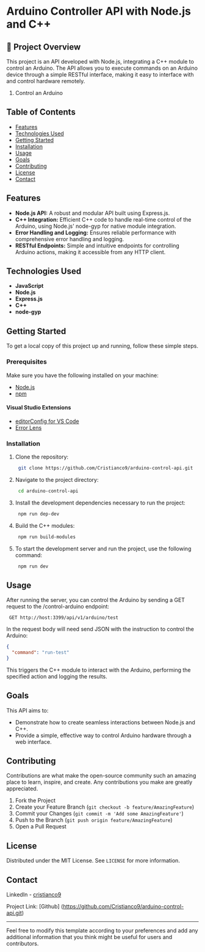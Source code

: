 # Arduino Controller API with Node.js and C++

## 🚀 Project Overview
This project is an API developed with Node.js, integrating a C++ module to
control an Arduino. The API allows you to execute commands on an Arduino device
through a simple RESTful interface, making it easy to interface with and control
hardware remotely.

1. Control an Arduino

## Table of Contents

- [Features](#features)
- [Technologies Used](#technologies-used)
- [Getting Started](#getting-started)
- [Installation](#installation)
- [Usage](#usage)
- [Goals](#Goals)
- [Contributing](#contributing)
- [License](#license)
- [Contact](#contact)

## Features

- **Node.js API:** A robust and modular API built using Express.js.
- **C++ Integration:** Efficient C++ code to handle real-time control of the Arduino, using Node.js' node-gyp for native module integration.
- **Error Handling and Logging:** Ensures reliable performance with comprehensive error handling and logging.
- **RESTful Endpoints:** Simple and intuitive endpoints for controlling Arduino actions, making it accessible from any HTTP client.

## Technologies Used

- **JavaScript**
- **Node.js**
- **Express.js**
- **C++**
- **node-gyp**

## Getting Started

To get a local copy of this project up and running, follow these simple steps.

### Prerequisites

Make sure you have the following installed on your machine:

- [Node.js](https://nodejs.org/en/)
- [npm](https://www.npmjs.com/)

#### Visual Studio Extensions
- [editorConfig for VS Code](https://marketplace.visualstudio.com/items?itemName=EditorConfig.EditorConfig)
- [Error Lens](https://marketplace.visualstudio.com/items?itemName=usernamehw.errorlens)

### Installation

1. Clone the repository:

   ```sh
    git clone https://github.com/Cristianco9/arduino-control-api.git
   ```

2. Navigate to the project directory:

   ```sh
    cd arduino-control-api
   ```

3. Install the development dependencies necessary to run the project:

   ```sh
    npm run dep-dev
   ```

4. Build the C++ modules:

   ```sh
    npm run build-modules
   ```

5. To start the development server and run the project, use the following command:

   ```sh
    npm run dev
   ```

## Usage

After running the server, you can control the Arduino by sending a GET request
to the /control-arduino endpoint:

   ```
    GET http://host:3399/api/v1/arduino/test
   ```

In the request body will need send JSON with the instruction to control the Arduino:

   ```json
   {
     "command": "run-test"
   }
   ```

This triggers the C++ module to interact with the Arduino, performing the specified action and logging the results.

## Goals

This API aims to:

- Demonstrate how to create seamless interactions between Node.js and C++.
- Provide a simple, effective way to control Arduino hardware through a web
interface.

## Contributing

Contributions are what make the open-source community such an amazing place to
learn, inspire, and create. Any contributions you make are greatly appreciated.

1. Fork the Project
2. Create your Feature Branch (`git checkout -b feature/AmazingFeature`)
3. Commit your Changes (`git commit -m 'Add some AmazingFeature'`)
4. Push to the Branch (`git push origin feature/AmazingFeature`)
5. Open a Pull Request

## License
Distributed under the MIT License. See `LICENSE` for more information.

## Contact
LinkedIn - [cristianco9](https://www.linkedin.com/in/cristianco9/)

Project Link: [Github]
(https://github.com/Cristianco9/arduino-control-api.git)

---

Feel free to modify this template according to your preferences and add any
additional information that you think might be useful for users and contributors.
